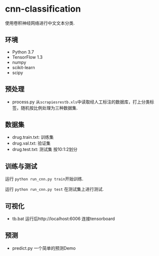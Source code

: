 # cnn-classification
使用卷积神经网络进行中文文本分类.

## 环境

- Python 3.7
- TensorFlow 1.3
- numpy
- scikit-learn
- scipy

## 预处理

- process.py 从`scrapiesrestb.xls`中读取经人工标注的数据库，打上分类标签，随机按比例处理为三种数据集.

## 数据集

- drug.train.txt: 训练集
- drug.val.txt: 验证集
- drug.test.txt: 测试集
按10:1:2划分

## 训练与测试

运行 `python run_cnn.py train`开始训练.

运行 `python run_cnn.py test` 在测试集上进行测试.

## 可视化

- tb.bat 运行后http://localhost:6006 连接tensorboard

## 预测

- predict.py 一个简单的预测Demo
